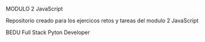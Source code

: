 MODULO 2 JavaScript

Repositorio creado para los ejercicos retos y tareas del modulo 2 JavaScript

BEDU Full Stack Pyton Developer
